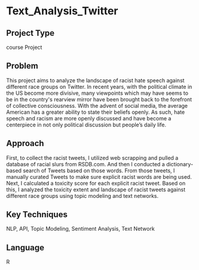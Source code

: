 # Text_Analysis_Twitter

## Project Type
course Project
## Problem
This project aims to analyze the landscape of racist hate speech against different race groups on Twitter. In recent years, with the political climate in the US become more divisive, many viewpoints which may have seems to be in the country's rearview mirror have been brought back to the forefront of collective consciousness. With the advent of social media, the average American has a greater ability to state their beliefs openly. As such, hate speech and racism are more openly discussed and have become a centerpiece in not only political discussion but people’s daily life.
## Approach
First, to collect the racist tweets, I utilized web scrapping and pulled a database of racial slurs from RSDB.com. And then I conducted a dictionary-based search of Tweets based on those words. From those tweets, I manually curated Tweets to make sure explicit racist words are being used. Next, I calculated a toxicity score for each explicit racist tweet. Based on this, I analyzed the toxicity extent and landscape of racist tweets against different race groups using topic modeling and text networks.
## Key Techniques
NLP, API, Topic Modeling, Sentiment Analysis, Text Network
## Language
R
